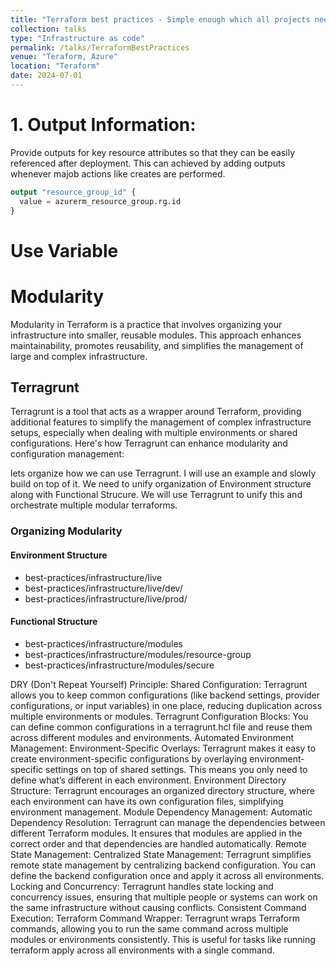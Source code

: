```yaml
---
title: "Terraform best practices - Simple enough which all projects need to include"
collection: talks
type: "Infrastructure as code"
permalink: /talks/TerraformBestPractices
venue: "Teraform, Azure"
location: "Teraform"
date: 2024-07-01
---
```



# 1. Output Information:
Provide outputs for key resource attributes so that they can be easily referenced after deployment. This can achieved by adding outputs whenever majob actions like creates are performed.

```tf
output "resource_group_id" {
  value = azurerm_resource_group.rg.id
}
```

# Use Variable

# Modularity
Modularity in Terraform is a practice that involves organizing your infrastructure into smaller, reusable modules. This approach enhances maintainability, promotes reusability, and simplifies the management of large and complex infrastructure.

## Terragrunt

Terragrunt is a tool that acts as a wrapper around Terraform, providing additional features to simplify the management of complex infrastructure setups, especially when dealing with multiple environments or shared configurations. Here's how Terragrunt can enhance modularity and configuration management:

lets organize how we can use Terragrunt. I will use an example and slowly build on top of it. We need to unify organization of Environment structure along with Functional Strucure. We will use Terragrunt to unify this and orchestrate multiple modular terraforms.

### Organizing Modularity

#### Environment Structure
* best-practices/infrastructure/live
* best-practices/infrastructure/live/dev/
* best-practices/infrastructure/live/prod/

#### Functional Structure
* best-practices/infrastructure/modules
* best-practices/infrastructure/modules/resource-group
* best-practices/infrastructure/modules/secure





DRY (Don't Repeat Yourself) Principle:
Shared Configuration: Terragrunt allows you to keep common configurations (like backend settings, provider configurations, or input variables) in one place, reducing duplication across multiple environments or modules.
Terragrunt Configuration Blocks: You can define common configurations in a terragrunt.hcl file and reuse them across different modules and environments.
Automated Environment Management:
Environment-Specific Overlays: Terragrunt makes it easy to create environment-specific configurations by overlaying environment-specific settings on top of shared settings. This means you only need to define what’s different in each environment.
Environment Directory Structure: Terragrunt encourages an organized directory structure, where each environment can have its own configuration files, simplifying environment management.
Module Dependency Management:
Automatic Dependency Resolution: Terragrunt can manage the dependencies between different Terraform modules. It ensures that modules are applied in the correct order and that dependencies are handled automatically.
Remote State Management:
Centralized State Management: Terragrunt simplifies remote state management by centralizing backend configuration. You can define the backend configuration once and apply it across all environments.
Locking and Concurrency: Terragrunt handles state locking and concurrency issues, ensuring that multiple people or systems can work on the same infrastructure without causing conflicts.
Consistent Command Execution:
Terraform Command Wrapper: Terragrunt wraps Terraform commands, allowing you to run the same command across multiple modules or environments consistently. This is useful for tasks like running terraform apply across all environments with a single command.




